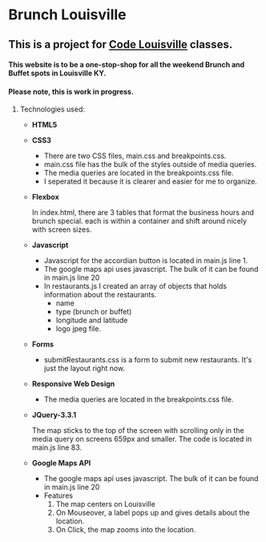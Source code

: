 # Brunch Louisville
## This is a project for [Code Louisville](https://www.codelouisville.org) classes.
#### This website is to be a one-stop-shop for all the weekend Brunch and Buffet spots in Louisville KY.

#### Please note, this is work in progress.

1. Technologies used:
    * **HTML5**
    * **CSS3**

        * There are two CSS files, main.css and breakpoints.css.
        * main.css file has the bulk of the styles outside of media queries.  
        * The media queries are located in the breakpoints.css file.
        * I seperated it because it is clearer and easier for me to organize.

    * **Flexbox**

        In index.html, there are 3 tables that format the business hours and brunch special.  each is within a container and shift around nicely with screen sizes.

    * **Javascript**

        * Javascript for the accordian button is located in main.js line 1.
        * The google maps api uses javascript.  The bulk of it can be found in main.js line 20
        * In restaurants.js I created an array of objects that holds information about the restaurants.
            * name
            * type (brunch or buffet)
            * longitude and latitude
            * logo jpeg file.

    * **Forms**

        * submitRestaurants.css is a form to submit new restaurants.  It's just the layout right now.

    * **Responsive Web Design**

       * The media queries are located in the breakpoints.css file.

    * **JQuery-3.3.1**

        The map sticks to the top of the screen with scrolling only in the media query on screens 659px and smaller.  The code is located in main.js line 83.

    * **Google Maps API**

        * The google maps api uses javascript.  The bulk of it can be found in main.js line 20
        * Features
            1. The map centers on Louisville
            2. On Mouseover, a label pops up and gives details about the location.
            3. On Click, the map zooms into the location.
